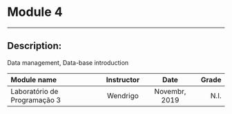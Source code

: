 # Module 4

--- 

## Description: 
Data management, Data-base introduction 

| Module name | Instructor | Date | Grade |
| :---------- | :--------: | :---: | ----: |
| Laboratório de Programação 3 | Wendrigo | Novembr, 2019 | N.I. |
